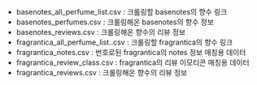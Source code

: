 - basenotes_all_perfume_list.csv : 크롤링할 basenotes의 향수 링크
- basenotes_perfumes.csv : 크롤링해온 basenotes의 향수 정보
- basenotes_reviews.csv : 크롤링해온 향수의 리뷰 정보
- fragrantica_all_perfume_list..csv : 크롤링할 fragrantica의 향수 링크
- fragrantica_notes.csv : 번호로된 fragrantica의 notes 정보 매칭용 데이터
- fragrantica_review_class.csv : fragrantica의 리뷰 이모티콘 매칭용 데이터
- fragrantica_reviews.csv : 크롤링해온 향수의 리뷰 정보
